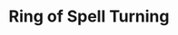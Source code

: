 ---
title: "Ring of Spell Turning"

item:
  aura: "Strong abjuration"
  casterLevel: "13th"
  prerequisites:
    feats:   ["{% feat_link forge-ring %}"]
    spells:  ["{% spell_link spell-turning %}"]
    special: []
  marketPrice: 98280
  description: |
    Up to three times per day on command, this simple platinum band automatically reflects the next nine levels of spells cast at the wearer, exactly as if {% spell_link spell-turning %} had been cast upon the wearer.
---